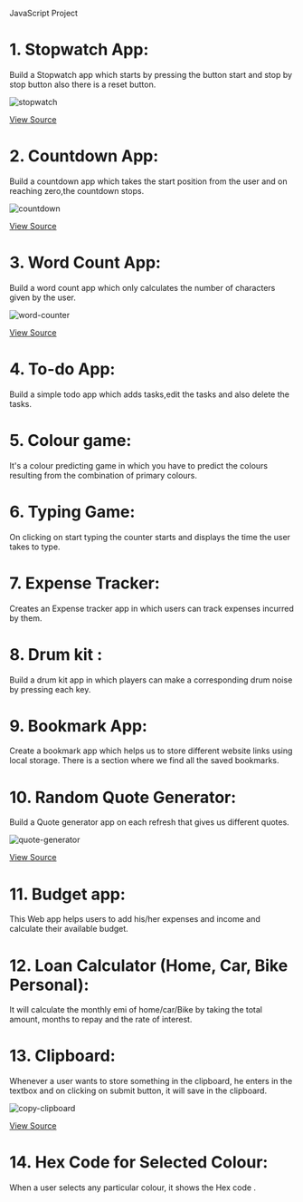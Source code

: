 JavaScript Project

# 1. Stopwatch App:
Build a Stopwatch app which starts by pressing the button start and stop by stop button also there is a reset button.

![stopwatch](./stopwatch-app/stopwatch.gif)

[View Source](./stopwatch-app/)

# 2. Countdown App:
Build a countdown app which takes the start position from the user and on reaching zero,the countdown stops.

![countdown](./countdown-app/countdown-app.gif)

[View Source](./countdown-app/)

# 3. Word Count App:
Build a word count app which only calculates the number of characters given by the user.

![word-counter](./word-count-app/word-counter.gif)

[View Source](./word-count-app/)

# 4. To-do App:
Build a simple todo app which adds tasks,edit the tasks and also delete the tasks.

# 5. Colour game:
It's a colour predicting game in which you have to predict the colours resulting from the combination of primary colours.

# 6. Typing Game:
On clicking on start typing the counter starts and displays the time the user takes to type.

# 7.  Expense Tracker:
Creates an Expense tracker app  in which users can track expenses incurred by them.

# 8.  Drum kit :
Build a drum kit app in which players can make a corresponding drum noise by pressing each key.

# 9. Bookmark App:
Create a bookmark app which helps us to store different website links using local storage. There is a section where we find all the saved bookmarks.

# 10. Random Quote Generator:
Build a Quote generator app on each refresh that gives us different quotes.

![quote-generator](./random-quote-generator/screenshot.png)

[View Source](./random-quote-generator/)

# 11. Budget app:
This Web app helps users to add his/her expenses and income and calculate their available budget.

# 12. Loan Calculator (Home, Car, Bike Personal):
It will calculate the monthly emi of home/car/Bike by taking the total amount, months to repay and the rate of interest.

# 13. Clipboard:
Whenever a user wants to store something in the clipboard, he enters in the textbox  and on clicking on submit button, it will save in the clipboard.

![copy-clipboard](./clipboard-app/copy-to-clipboard.gif)

[View Source](./clipboard-app/)

# 14. Hex Code for Selected Colour:
When a user selects any particular colour, it shows the Hex code .